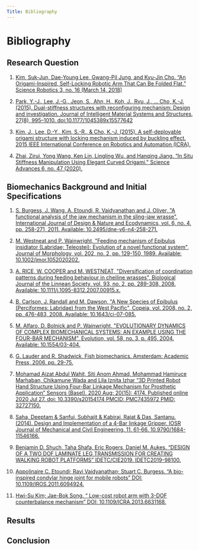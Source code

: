 ```yaml
---
Title: Bibliography
---
```


# Bibliography

## Research Question

1.  [Kim, Suk-Jun, Dae-Young Lee, Gwang-Pil Jung, and Kyu-Jin Cho. “An Origami-Inspired, Self-Locking Robotic Arm That Can Be Folded Flat.” Science Robotics 3, no. 16 (March 14, 2018)](https://robotics.sciencemag.org/content/3/16/eaar2915/tab-pdf)

1. [Park, Y.-J., Lee, J.-G., Jeon, S., Ahn, H., Koh, J., Ryu, J., … Cho, K.-J. (2015). Dual-stiffness structures with reconfiguring mechanism: Design and investigation. Journal of Intelligent Material Systems and Structures, 27(8), 995–1010. doi:10.1177/1045389x15577642](https://journals.sagepub.com/doi/full/10.1177/1045389x15577642?casa_token=RLMsBITAkecAAAAA%3Ay9aj_sNHRRT8XTQQGwMcCgQD4r3TLM6ZRac4GBO8vP2MoBcgVqpXWnK-vfV6myrXMrbZKxW223Y)

1. [Kim, J., Lee, D.-Y., Kim, S.-R., & Cho, K.-J. (2015). A self-deployable origami structure with locking mechanism induced by buckling effect. 2015 IEEE International Conference on Robotics and Automation (ICRA).](https://ieeexplore.ieee.org/document/7139635)

1. [Zhai, Zirui, Yong Wang, Ken Lin, Lingling Wu, and Hanqing Jiang. “In Situ Stiffness Manipulation Using Elegant Curved Origami.” Science Advances 6, no. 47 (2020).](https://advances.sciencemag.org/content/advances/6/47/eabe2000.full.pdf)

## Biomechanics Background and Initial Specifications

1. [S. Burgess, J. Wang, A. Etoundi, R. Vaidyanathan and J. Oliver, "A functional analysis of the jaw mechanism in the sling-jaw wrasse", International Journal of Design & Nature and Ecodynamics, vol. 6, no. 4, pp. 258-271, 2011. Available: 10.2495/dne-v6-n4-258-271.](witpress.com/Secure/ejournals/papers/D%26NE060403f.pdf)

1. [M. Westneat and P. Wainwright, "Feeding mechanism of Epibulus insidiator (Labridae; Teleostei): Evolution of a novel functional system", Journal of Morphology, vol. 202, no. 2, pp. 129-150, 1989. Available: 10.1002/jmor.1052020202.](https://www.researchgate.net/profile/Mark_Westneat/publication/227661666_Feeding_mechanism_ofEpibulus_insidiator_Labridae_Teleostei_Evolution_of_a_novel_functional_system/links/5a9c3ede0f7e9be3796815cb/Feeding-mechanism-ofEpibulus-insidiator-Labridae-Teleostei-Evolution-of-a-novel-functional-system.pdf)

1. [A. RICE, W. COOPER and M. WESTNEAT, "Diversification of coordination patterns during feeding behaviour in cheiline wrasses", Biological Journal of the Linnean Society, vol. 93, no. 2, pp. 289-308, 2008. Available: 10.1111/j.1095-8312.2007.00915.x.](https://academic.oup.com/biolinnean/article/93/2/289/2701154?casa_token=Z_jS-eCLnpkAAAAA:UDppXXmeN1V-HRtPHT7n0GeSU-JF3DDtQGt8gYmfPbBz4sQCWciGe6hE_fyQib9sdB8aFnM8J0M)

1. [B. Carlson, J. Randall and M. Dawson, "A New Species of Epibulus (Perciformes: Labridae) from the West Pacific", Copeia, vol. 2008, no. 2, pp. 476-483, 2008. Available: 10.1643/ci-07-085.](https://bioone.org/journals/copeia/volume-2008/issue-2/CI-07-085/A-New-Species-of-Epibulus-Perciformes--Labridae-from-the/10.1643/CI-07-085.pdf?casa_token=-tu4w0ECV0wAAAAA:05t_eBKh4slm6x4LT7laG7bXjLggSISTDPDjzMaxU1WTavvvuCcTwyC_9m5urER8Vq_WQgM)

1. [M. Alfaro, D. Bolnick and P. Wainwright, "EVOLUTIONARY DYNAMICS OF COMPLEX BIOMECHANICAL SYSTEMS: AN EXAMPLE USING THE FOUR-BAR MECHANISM", Evolution, vol. 58, no. 3, p. 495, 2004. Available: 10.1554/03-404.](https://onlinelibrary.wiley.com/doi/pdfdirect/10.1111/j.0014-3820.2004.tb01673.x)

1. [G. Lauder and R. Shadwick, Fish biomechanics. Amsterdam: Academic Press, 2006, pp. 29-75.](https://www.researchgate.net/profile/James_Van_Tassell/publication/257017772_Dentition_diet_and_behavior_of_six_gobiid_species_Gobiidae_in_the_Caribbean_Sea/links/0deec525b39cf7583d000000/Dentition-diet-and-behavior-of-six-gobiid-species-Gobiidae-in-the-Caribbean-Sea.pdf)

1. [Mohamad Aizat Abdul Wahit, Siti Anom Ahmad, Mohammad Hamiruce Marhaban, Chikamune Wada  and Lila Iznita Izhar “3D Printed Robot Hand Structure Using Four-Bar Linkage Mechanism for Prosthetic Application” Sensors (Basel). 2020 Aug; 20(15): 4174. Published online 2020 Jul 27. doi: 10.3390/s20154174  PMCID: PMC7435972 PMID: 32727150.](https://www.ncbi.nlm.nih.gov/pmc/articles/PMC7435972/)

1. [Saha, Deeptam & Sanfui, Subhajit & Kabiraj, Rajat & Das, Santanu. (2014). Design and Implementation of a 4-Bar linkage Gripper. IOSR Journal of Mechanical and Civil Engineering. 11. 61-66. 10.9790/1684-11546166.](https://www.researchgate.net/profile/Santanu_Das10/publication/268076469_Design_and_Implementation_of_a_4-Bar_linkage_Gripper/links/5460eb3c0cf2c1a63bff7768/Design-and-Implementation-of-a-4-Bar-linkage-Gripper.pdf)

1. [Benjamin D. Shuch, Taha Shafa, Eric Rogers, Daniel M. Aukes. “DESIGN OF A TWO DOF LAMINATE LEG TRANSMISSION FOR CREATING WALKING ROBOT PLATFORMS” IDETC/CIE2019. IDETC2019-98100.](https://idealab.asu.edu/bibliography/Shuch2019.pdf)

1. [Appolinaire C. Etoundi; Ravi Vaidyanathan; Stuart C. Burgess. “A bio-inspired condylar hinge joint for mobile robots” DOI: 10.1109/IROS.2011.6094924.](https://ieeexplore.ieee.org/document/6094924)

1. [Hwi-Su Kim; Jae-Bok Song, “ Low-cost robot arm with 3-DOF counterbalance mechanism” DOI: 10.1109/ICRA.2013.6631168.](https://ieeexplore.ieee.org/document/6631168)



## Results

## Conclusion
